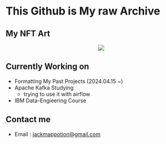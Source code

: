 # This Github is My raw Archive

## My NFT Art

<p align="center">
  <img src="https://i.seadn.io/gcs/files/ac0e5a62da6365909c2f5e40ed048a8c.png" />
</p>

## Currently Working on

- Formatting My Past Projects (2024.04.15 ~)
- Apache Kafka Studying
  - trying to use it with airflow
- IBM Data-Engieering Course

## Contact me

- Email : <jackmappotion@gmail.com>
